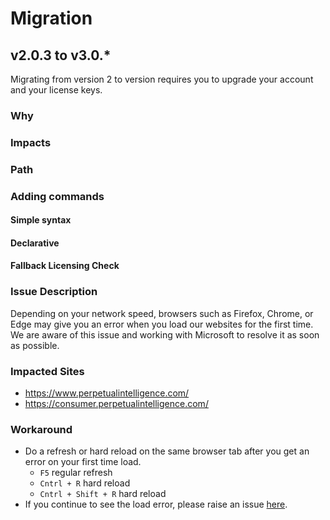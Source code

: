 # Migration

## v2.0.3 to v3.0.*
Migrating from version 2 to version requires you to upgrade your account and your license keys.

### Why

### Impacts

### Path

### Adding commands

#### Simple syntax

#### Declarative

#### Fallback Licensing Check

### Issue Description
Depending on your network speed, browsers such as Firefox, Chrome, or Edge may give you an error when you load our websites for the first time. We are aware of this issue and working with Microsoft to resolve it as soon as possible.

### Impacted Sites
- https://www.perpetualintelligence.com/
- https://consumer.perpetualintelligence.com/

### Workaround
- Do a refresh or hard reload on the same browser tab after you get an error on your first time load.
    - `F5` regular refresh
    - `Cntrl + R` hard reload
    - `Cntrl + Shift + R` hard reload
- If you continue to see the load error, please raise an issue [here](https://github.com/perpetualintelligence/requests).
